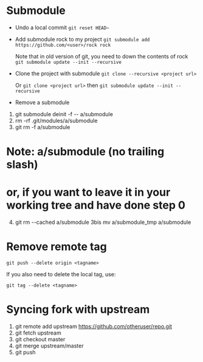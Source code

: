 # Submodule

- Undo a local commit
  `git reset HEAD~`

- Add submodule rock to my project
  `git submodule add https://github.com/<user>/rock rock`
  
  Note that in old version of git, you need to down the contents of rock  
  `git submodule update --init --recursive`

- Clone the project with submodule
  `git clone --recursive <project url>`


  Or `git clone <project url>` then `git submodule update --init --recursive`

- Remove a submodule

 1. git submodule deinit -f -- a/submodule  
 2. rm -rf .git/modules/a/submodule
 3. git rm -f a/submodule
  # Note: a/submodule (no trailing slash)
  # or, if you want to leave it in your working tree and have done step 0
 4. git rm --cached a/submodule
3bis mv a/submodule_tmp a/submodule


# Remove remote tag

  `git push --delete origin <tagname>`

  If you also need to delete the local tag, use:

  `git tag --delete <tagname>`

# Syncing fork with upstream

1. git remote add upstream https://github.com/otheruser/repo.git
2. git fetch upstream
3. git checkout master
4. git merge upstream/master
5. git push

